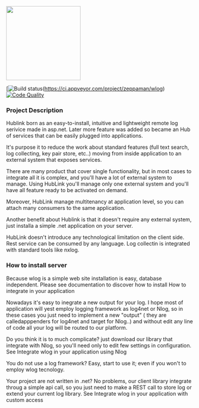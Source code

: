 <img src="https://github.com/arduosoft/HubLink/blob/release/v1.0/Wlog.Web/Images/HubLinkLogo.png" width="200"> 


[![Build status](https://ci.appveyor.com/api/projects/status/c4v8ill28a9wbjaj?svg=true)(https://ci.appveyor.com/project/zeppaman/wlog)
[![Code Quality](https://scan.coverity.com/projects/9697/badge.svg)](https://scan.coverity.com/projects/arduosoft-wlog)
      
### Project Description
Hublink born as an easy-to-install, intuitive and lightweight remote log serivice made in asp.net. Later more feature was added so became an Hub of services that can be easily plugged into applications.

It's purpose it to reduce the work about standard features (full text search, log collecting, key pair store, etc..) moving from inside application to an external system that exposes services.

There are many product that cover single functionality, but in most cases to integrate all it is complex, and you'll have a lot of external system to manage. Using HubLink you'll manage only one external system  and you'll have all feature ready to be activated on demand. 

Moreover, HubLink manage multitenancy at application level, so you can attach many consumers to the same application.

Another benefit about Hublink is that it doesn't require any external system, just installa a simple .net application on your server.

HubLink doesn't introduce any technological limitation on the client side. Rest service can be consumed by any language. Log collectin is integrated with standard tools like nxlog.



### How to install server

Because wlog is a simple web site installation is easy, database independent. Please see documentation to discover how to install
How to integrate in your application

Nowadays it's easy to inegrate a new output for your log. I hope most of application will yest employ logging framework as log4net or Nlog, so in these cases you just need to implement a new "output" ( they are calledapppenders for log4net and target for Nlog..) and without edit any line of code all your log will be routed to our platform. 

Do you think it is to much complicate? just download our library that integrate with Nlog, so you'll need only to edit few settings in configuration. See Integrate wlog in your application using Nlog

You do not use a log framework? Easy, start to use it; even if you won't to employ wlog tecnology.

Your project are not written in .net? No problems, our client library integrate throug a simple api call, so you just need to make a REST call to store log or extend your current log library. See Integrate wlog in your application with custom access

#
#
